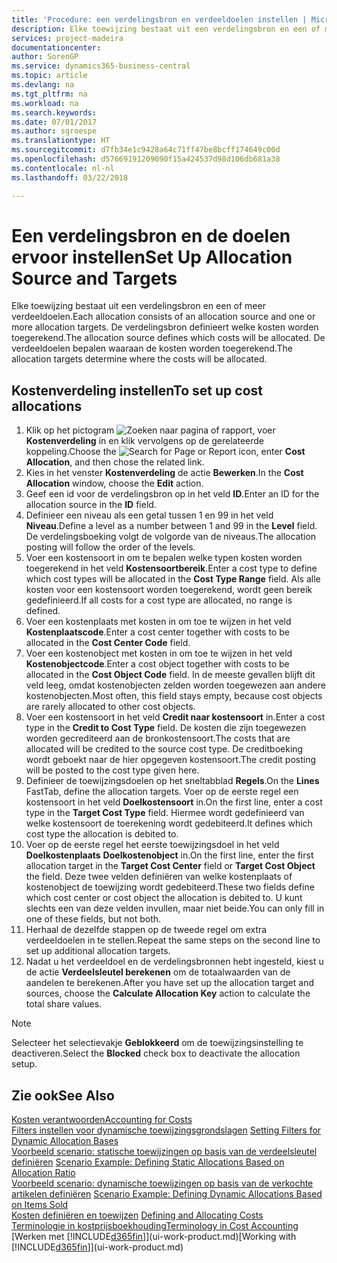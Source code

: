 ```yaml
---
title: 'Procedure: een verdelingsbron en verdeeldoelen instellen | Microsoft Docs'
description: Elke toewijzing bestaat uit een verdelingsbron en een of meer verdeeldoelen. De verdelingsbron definieert welke kosten worden toegerekend. De verdeeldoelen bepalen waaraan de kosten worden toegerekend.
services: project-madeira
documentationcenter: 
author: SorenGP
ms.service: dynamics365-business-central
ms.topic: article
ms.devlang: na
ms.tgt_pltfrm: na
ms.workload: na
ms.search.keywords: 
ms.date: 07/01/2017
ms.author: sgroespe
ms.translationtype: HT
ms.sourcegitcommit: d7fb34e1c9428a64c71ff47be8bcff174649c00d
ms.openlocfilehash: d57669191209090f15a424537d98d106db681a38
ms.contentlocale: nl-nl
ms.lasthandoff: 03/22/2018

---
```

# <a name="set-up-allocation-source-and-targets"></a><span data-ttu-id="3217f-105">Een verdelingsbron en de doelen ervoor instellen</span><span class="sxs-lookup"><span data-stu-id="3217f-105">Set Up Allocation Source and Targets</span></span>
<span data-ttu-id="3217f-106">Elke toewijzing bestaat uit een verdelingsbron en een of meer verdeeldoelen.</span><span class="sxs-lookup"><span data-stu-id="3217f-106">Each allocation consists of an allocation source and one or more allocation targets.</span></span> <span data-ttu-id="3217f-107">De verdelingsbron definieert welke kosten worden toegerekend.</span><span class="sxs-lookup"><span data-stu-id="3217f-107">The allocation source defines which costs will be allocated.</span></span> <span data-ttu-id="3217f-108">De verdeeldoelen bepalen waaraan de kosten worden toegerekend.</span><span class="sxs-lookup"><span data-stu-id="3217f-108">The allocation targets determine where the costs will be allocated.</span></span>  

## <a name="to-set-up-cost-allocations"></a><span data-ttu-id="3217f-109">Kostenverdeling instellen</span><span class="sxs-lookup"><span data-stu-id="3217f-109">To set up cost allocations</span></span>  
1.  <span data-ttu-id="3217f-110">Klik op het pictogram ![Zoeken naar pagina of rapport](media/ui-search/search_small.png "pictogram Zoeken naar pagina of rapport"), voer **Kostenverdeling** in en klik vervolgens op de gerelateerde koppeling.</span><span class="sxs-lookup"><span data-stu-id="3217f-110">Choose the ![Search for Page or Report](media/ui-search/search_small.png "Search for Page or Report icon") icon, enter **Cost Allocation**, and then chose the related link.</span></span>  
2.  <span data-ttu-id="3217f-111">Kies in het venster **Kostenverdeling** de actie **Bewerken**.</span><span class="sxs-lookup"><span data-stu-id="3217f-111">In the **Cost Allocation** window, choose the **Edit** action.</span></span>  
3.  <span data-ttu-id="3217f-112">Geef een id voor de verdelingsbron op in het veld **ID**.</span><span class="sxs-lookup"><span data-stu-id="3217f-112">Enter an ID for the allocation source in the **ID** field.</span></span>  
4.  <span data-ttu-id="3217f-113">Definieer een niveau als een getal tussen 1 en 99 in het veld **Niveau**.</span><span class="sxs-lookup"><span data-stu-id="3217f-113">Define a level as a number between 1 and 99 in the **Level** field.</span></span> <span data-ttu-id="3217f-114">De verdelingsboeking volgt de volgorde van de niveaus.</span><span class="sxs-lookup"><span data-stu-id="3217f-114">The allocation posting will follow the order of the levels.</span></span>  
5.  <span data-ttu-id="3217f-115">Voer een kostensoort in om te bepalen welke typen kosten worden toegerekend in het veld **Kostensoortbereik**.</span><span class="sxs-lookup"><span data-stu-id="3217f-115">Enter a cost type to define which cost types will be allocated in the **Cost Type Range** field.</span></span> <span data-ttu-id="3217f-116">Als alle kosten voor een kostensoort worden toegerekend, wordt geen bereik gedefinieerd.</span><span class="sxs-lookup"><span data-stu-id="3217f-116">If all costs for a cost type are allocated, no range is defined.</span></span>  
6.  <span data-ttu-id="3217f-117">Voer een kostenplaats met kosten in om toe te wijzen in het veld **Kostenplaatscode**.</span><span class="sxs-lookup"><span data-stu-id="3217f-117">Enter a cost center together with costs to be allocated in the **Cost Center Code** field.</span></span>  
7.  <span data-ttu-id="3217f-118">Voer een kostenobject met kosten in om toe te wijzen in het veld **Kostenobjectcode**.</span><span class="sxs-lookup"><span data-stu-id="3217f-118">Enter a cost object together with costs to be allocated in the **Cost Object Code** field.</span></span> <span data-ttu-id="3217f-119">In de meeste gevallen blijft dit veld leeg, omdat kostenobjecten zelden worden toegewezen aan andere kostenobjecten.</span><span class="sxs-lookup"><span data-stu-id="3217f-119">Most often, this field stays empty, because cost objects are rarely allocated to other cost objects.</span></span>  
8.  <span data-ttu-id="3217f-120">Voer een kostensoort in het veld **Credit naar kostensoort** in.</span><span class="sxs-lookup"><span data-stu-id="3217f-120">Enter a cost type in the **Credit to Cost Type** field.</span></span> <span data-ttu-id="3217f-121">De kosten die zijn toegewezen worden gecrediteerd aan de bronkostensoort.</span><span class="sxs-lookup"><span data-stu-id="3217f-121">The costs that are allocated will be credited to the source cost type.</span></span> <span data-ttu-id="3217f-122">De creditboeking wordt geboekt naar de hier opgegeven kostensoort.</span><span class="sxs-lookup"><span data-stu-id="3217f-122">The credit posting will be posted to the cost type given here.</span></span>  
9. <span data-ttu-id="3217f-123">Definieer de toewijzingsdoelen op het sneltabblad **Regels**.</span><span class="sxs-lookup"><span data-stu-id="3217f-123">On the **Lines** FastTab, define the allocation targets.</span></span> <span data-ttu-id="3217f-124">Voer op de eerste regel een kostensoort in het veld **Doelkostensoort** in.</span><span class="sxs-lookup"><span data-stu-id="3217f-124">On the first line, enter a cost type in the **Target Cost Type** field.</span></span> <span data-ttu-id="3217f-125">Hiermee wordt gedefinieerd van welke kostensoort de toerekening wordt gedebiteerd.</span><span class="sxs-lookup"><span data-stu-id="3217f-125">It defines which cost type the allocation is debited to.</span></span>  
10. <span data-ttu-id="3217f-126">Voer op de eerste regel het eerste toewijzingsdoel in het veld **Doelkostenplaats** **Doelkostenobject** in.</span><span class="sxs-lookup"><span data-stu-id="3217f-126">On the first line, enter the first allocation target in the **Target Cost Center** field or **Target Cost Object** the field.</span></span> <span data-ttu-id="3217f-127">Deze twee velden definiëren van welke kostenplaats of kostenobject de toewijzing wordt gedebiteerd.</span><span class="sxs-lookup"><span data-stu-id="3217f-127">These two fields define which cost center or cost object the allocation is debited to.</span></span> <span data-ttu-id="3217f-128">U kunt slechts een van deze velden invullen, maar niet beide.</span><span class="sxs-lookup"><span data-stu-id="3217f-128">You can only fill in one of these fields, but not both.</span></span>  
11. <span data-ttu-id="3217f-129">Herhaal de dezelfde stappen op de tweede regel om extra verdeeldoelen in te stellen.</span><span class="sxs-lookup"><span data-stu-id="3217f-129">Repeat the same steps on the second line to set up additional allocation targets.</span></span>  
12. <span data-ttu-id="3217f-130">Nadat u het verdeeldoel en de verdelingsbronnen hebt ingesteld, kiest u de actie **Verdeelsleutel berekenen** om de totaalwaarden van de aandelen te berekenen.</span><span class="sxs-lookup"><span data-stu-id="3217f-130">After you have set up the allocation target and sources, choose the **Calculate Allocation Key** action to calculate the total share values.</span></span>  

> [!NOTE]  
>  <span data-ttu-id="3217f-131">Selecteer het selectievakje **Geblokkeerd** om de toewijzingsinstelling te deactiveren.</span><span class="sxs-lookup"><span data-stu-id="3217f-131">Select the **Blocked** check box to deactivate the allocation setup.</span></span>  

## <a name="see-also"></a><span data-ttu-id="3217f-132">Zie ook</span><span class="sxs-lookup"><span data-stu-id="3217f-132">See Also</span></span>  
[<span data-ttu-id="3217f-133">Kosten verantwoorden</span><span class="sxs-lookup"><span data-stu-id="3217f-133">Accounting for Costs</span></span>](finance-manage-cost-accounting.md)  
 <span data-ttu-id="3217f-134">[Filters instellen voor dynamische toewijzingsgrondslagen](finance-setting-filters-for-dynamic-allocation-bases.md) </span><span class="sxs-lookup"><span data-stu-id="3217f-134">[Setting Filters for Dynamic Allocation Bases](finance-setting-filters-for-dynamic-allocation-bases.md) </span></span>  
 <span data-ttu-id="3217f-135">[Voorbeeld scenario: statische toewijzingen op basis van de verdeelsleutel definiëren](finance-scenario-example-defining-static-allocations-based-on-allocation-ratio.md) </span><span class="sxs-lookup"><span data-stu-id="3217f-135">[Scenario Example: Defining Static Allocations Based on Allocation Ratio](finance-scenario-example-defining-static-allocations-based-on-allocation-ratio.md) </span></span>  
 <span data-ttu-id="3217f-136">[Voorbeeld scenario: dynamische toewijzingen op basis van de verkochte artikelen definiëren](finance-scenario-example-defining-dynamic-allocations-based-on-items-sold.md) </span><span class="sxs-lookup"><span data-stu-id="3217f-136">[Scenario Example: Defining Dynamic Allocations Based on Items Sold](finance-scenario-example-defining-dynamic-allocations-based-on-items-sold.md) </span></span>  
 <span data-ttu-id="3217f-137">[Kosten definiëren en toewijzen](finance-define-and-allocate-costs.md) </span><span class="sxs-lookup"><span data-stu-id="3217f-137">[Defining and Allocating Costs](finance-define-and-allocate-costs.md) </span></span>  
 [<span data-ttu-id="3217f-138">Terminologie in kostprijsboekhouding</span><span class="sxs-lookup"><span data-stu-id="3217f-138">Terminology in Cost Accounting</span></span>](finance-terminology-in-cost-accounting.md)  
 <span data-ttu-id="3217f-139">[Werken met [!INCLUDE[d365fin](includes/d365fin_md.md)]](ui-work-product.md)</span><span class="sxs-lookup"><span data-stu-id="3217f-139">[Working with [!INCLUDE[d365fin](includes/d365fin_md.md)]](ui-work-product.md)</span></span>

